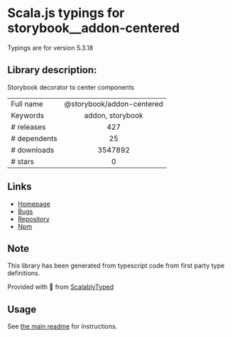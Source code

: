 
# Scala.js typings for storybook__addon-centered

Typings are for version 5.3.18

## Library description:
Storybook decorator to center components

|                    |                 |
| ------------------ | :-------------: |
| Full name          | @storybook/addon-centered |
| Keywords           | addon, storybook |
| # releases         | 427 |
| # dependents       | 25 |
| # downloads        | 3547892 |
| # stars            | 0 |

## Links
- [Homepage](https://github.com/storybookjs/storybook/tree/master/addons/centered)
- [Bugs](https://github.com/storybookjs/storybook/issues)
- [Repository](https://github.com/storybookjs/storybook)
- [Npm](https://www.npmjs.com/package/%40storybook%2Faddon-centered)
    


## Note
This library has been generated from typescript code from first party type definitions.

Provided with :purple_heart: from [ScalablyTyped](https://github.com/oyvindberg/ScalablyTyped)

## Usage
See [the main readme](../../readme.md) for instructions.


